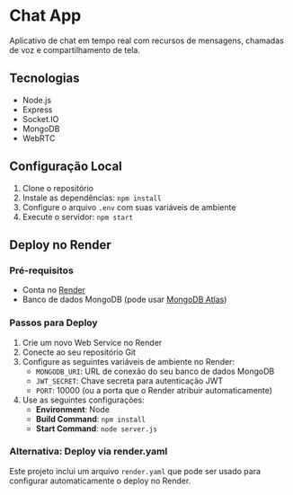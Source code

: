 # Chat App

Aplicativo de chat em tempo real com recursos de mensagens, chamadas de voz e compartilhamento de tela.

## Tecnologias

- Node.js
- Express
- Socket.IO
- MongoDB
- WebRTC

## Configuração Local

1. Clone o repositório
2. Instale as dependências: `npm install`
3. Configure o arquivo `.env` com suas variáveis de ambiente
4. Execute o servidor: `npm start`

## Deploy no Render

### Pré-requisitos

- Conta no [Render](https://render.com)
- Banco de dados MongoDB (pode usar [MongoDB Atlas](https://www.mongodb.com/atlas/database))

### Passos para Deploy

1. Crie um novo Web Service no Render
2. Conecte ao seu repositório Git
3. Configure as seguintes variáveis de ambiente no Render:
   - `MONGODB_URI`: URL de conexão do seu banco de dados MongoDB
   - `JWT_SECRET`: Chave secreta para autenticação JWT
   - `PORT`: 10000 (ou a porta que o Render atribuir automaticamente)
4. Use as seguintes configurações:
   - **Environment**: Node
   - **Build Command**: `npm install`
   - **Start Command**: `node server.js`

### Alternativa: Deploy via render.yaml

Este projeto inclui um arquivo `render.yaml` que pode ser usado para configurar automaticamente o deploy no Render.
